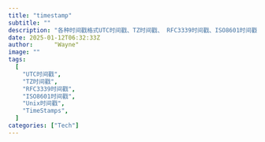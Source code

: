 ```yaml
---
title: "timestamp"
subtitle: ""
description: "各种时间戳格式UTC时间戳、TZ时间戳、 RFC3339时间戳、ISO8601时间戳、Unix时间戳、毫秒级时间戳等格式转换方法。"
date: 2025-01-12T06:32:33Z
author:      "Wayne"
image: ""
tags:
  [
    "UTC时间戳",
    "TZ时间戳",
    "RFC3339时间戳",
    "ISO8601时间戳",
    "Unix时间戳",
    "TimeStamps",
  ]
categories: ["Tech"]
---
```

